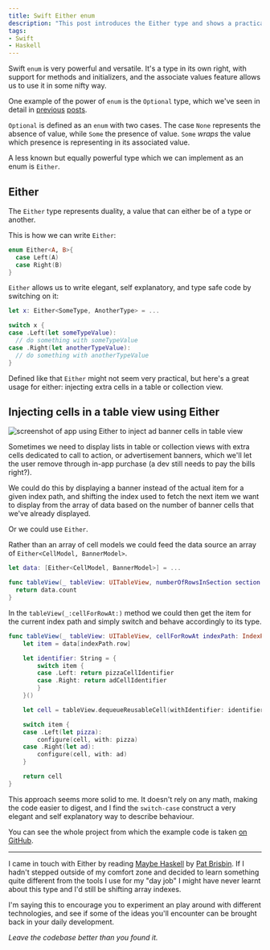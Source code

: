 ```yaml
---
title: Swift Either enum
description: "This post introduces the Either type and shows a practical application of it in Swift, injecting extra cells in a table view."
tags:
- Swift
- Haskell
---
```


Swift `enum` is very powerful and versatile. It's a type in its own right, with
support for methods and initializers, and the associate values feature allows
us to use it in some nifty way.

One example of the power of `enum` is the `Optional` type, which we've seen in
detail in
[previous](http://www.mokacoding.com/blog/what-is-an-optional-value-in-swift/)
[posts](http://www.mokacoding.com/blog/writing-your-own-swift-if-let/).

`Optional` is defined as an `enum` with two cases. The case `None` represents
the absence of value, while `Some` the presence of value. `Some` _wraps_ the
value which presence is representing in its associated value.

A less known but equally powerful type which we can implement as an enum is `Either`.

## Either

The `Either` type represents duality, a value that can either be of a type or
another.

This is how we can write `Either`:

```swift
enum Either<A, B>{
  case Left(A)
  case Right(B)
}
```

`Either` allows us to write elegant, self explanatory, and type safe code by
switching on it:

```swift
let x: Either<SomeType, AnotherType> = ...

switch x {
case .Left(let someTypeValue):
  // do something with someTypeValue
case .Right(let anotherTypeValue):
  // do something with anotherTypeValue
}
```

Defined like that `Either` might not seem very practical, but here's a great
usage for either: injecting extra cells in a table or collection view.

## Injecting cells in a table view using Either

![screenshot of app using Either to inject ad banner cells in table view](https://s3.amazonaws.com/mokacoding/2016-07-18-either-table-view.png)

Sometimes we need to display lists in table or collection views with extra
cells dedicated to call to action, or advertisement banners, which we'll let the
user remove through in-app purchase (a dev still needs to pay the bills right?).

We could do this by displaying a banner instead of the actual item for a given
index path, and shifting the index used to fetch the next item we want to
display from the array of data based on the number of banner cells that we've
already displayed.

Or we could use `Either`.

Rather than an array of cell models we could feed the data source an array of `Either<CellModel, BannerModel>`.

```swift
let data: [Either<CellModel, BannerModel>] = ...

func tableView(_ tableView: UITableView, numberOfRowsInSection section: Int) -> Int {
  return data.count
}
```

In the `tableView(_:cellForRowAt:)` method we could then get the item for the
current index path and simply switch and behave accordingly to its type.

```swift
func tableView(_ tableView: UITableView, cellForRowAt indexPath: IndexPath) -> UITableViewCell {
	let item = data[indexPath.row]

	let identifier: String = {
		switch item {
		case .Left: return pizzaCellIdentifier
		case .Right: return adCellIdentifier
		}
	}()

	let cell = tableView.dequeueReusableCell(withIdentifier: identifier, for: indexPath)

	switch item {
	case .Left(let pizza):
		configure(cell, with: pizza)
	case .Right(let ad):
		configure(cell, with: ad)
	}

	return cell
}
```

This approach seems more solid to me. It doesn't rely on any math, making the
code easier to digest, and I find the `switch-case` construct a very elegant
and self explanatory way to describe behaviour.

You can see the whole project from which the example code is taken [on
GitHub](https://github.com/mokacoding/either-tableview).

---

I came in touch with Either by reading [Maybe
Haskell](https://gumroad.com/l/maybe-haskell/?utm_medium=blog&utm_source=mokacoding)
by [Pat Brisbin](https://twitter.com/patbrisbin). If I hadn't stepped outside
of my comfort zone and decided to learn something quite different from the
tools I use for my "day job" I might have never learnt about this type and I'd
still be shifting array indexes.

I'm saying this to encourage you to experiment an play around with different
technologies, and see if some of the ideas you'll encounter can be brought back
in your daily development.

_Leave the codebase better than you found it._
